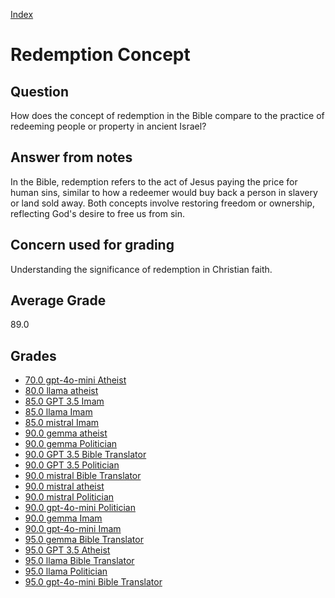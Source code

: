 
[Index](../index.md)
# Redemption Concept
## Question
How does the concept of redemption in the Bible compare to the practice of redeeming people or property in ancient Israel?

## Answer from notes
In the Bible, redemption refers to the act of Jesus paying the price for human sins, similar to how a redeemer would buy back a person in slavery or land sold away. Both concepts involve restoring freedom or ownership, reflecting God's desire to free us from sin.

## Concern used for grading
Understanding the significance of redemption in Christian faith.

## Average Grade
89.0

## Grades
 * [70.0 gpt-4o-mini Atheist](../answers/gpt-4o-mini_Atheist/Redemption_Concept.md)
 * [80.0 llama atheist](../answers/llama_atheist/Redemption_Concept.md)
 * [85.0 GPT 3.5 Imam](../answers/GPT_3.5_Imam/Redemption_Concept.md)
 * [85.0 llama Imam](../answers/llama_Imam/Redemption_Concept.md)
 * [85.0 mistral Imam](../answers/mistral_Imam/Redemption_Concept.md)
 * [90.0 gemma atheist](../answers/gemma_atheist/Redemption_Concept.md)
 * [90.0 gemma Politician](../answers/gemma_Politician/Redemption_Concept.md)
 * [90.0 GPT 3.5 Bible Translator](../answers/GPT_3.5_Bible_Translator/Redemption_Concept.md)
 * [90.0 GPT 3.5 Politician](../answers/GPT_3.5_Politician/Redemption_Concept.md)
 * [90.0 mistral Bible Translator](../answers/mistral_Bible_Translator/Redemption_Concept.md)
 * [90.0 mistral atheist](../answers/mistral_atheist/Redemption_Concept.md)
 * [90.0 mistral Politician](../answers/mistral_Politician/Redemption_Concept.md)
 * [90.0 gpt-4o-mini Politician](../answers/gpt-4o-mini_Politician/Redemption_Concept.md)
 * [90.0 gemma Imam](../answers/gemma_Imam/Redemption_Concept.md)
 * [90.0 gpt-4o-mini Imam](../answers/gpt-4o-mini_Imam/Redemption_Concept.md)
 * [95.0 gemma Bible Translator](../answers/gemma_Bible_Translator/Redemption_Concept.md)
 * [95.0 GPT 3.5 Atheist](../answers/GPT_3.5_Atheist/Redemption_Concept.md)
 * [95.0 llama Bible Translator](../answers/llama_Bible_Translator/Redemption_Concept.md)
 * [95.0 llama Politician](../answers/llama_Politician/Redemption_Concept.md)
 * [95.0 gpt-4o-mini Bible Translator](../answers/gpt-4o-mini_Bible_Translator/Redemption_Concept.md)
